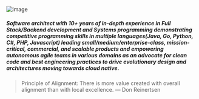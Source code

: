 
![image](https://user-images.githubusercontent.com/414141/106736521-a7409d80-663d-11eb-8511-f81d23ec366d.png)

##### Software architect with 10+ years of in-depth experience in Full Stack/Backend development and Systems programming demonstrating competitive programming skills in multiple languages(Java, Go, Python, C#, PHP, Javascript) leading small/medium/enterprise-class, mission-critical, commercial, and scalable products and empowering autonomous agile teams in various domains as an advocate for clean code and best engineering practices to drive evolutionary design and architectures moving towards cloud native.

> Principle of Alignment: There is more value created with overall alignment than with local excellence. — Don Reinertsen

